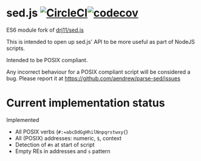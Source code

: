 # sed.js [![CircleCI](https://circleci.com/gh/aendrew/parse-sed.svg?style=svg)](https://circleci.com/gh/aendrew/parse-sed)[![codecov](https://codecov.io/gh/aendrew/parse-sed/branch/master/graph/badge.svg)](https://codecov.io/gh/aendrew/parse-sed)

ES6 module fork of [drj11/sed.js](https://github.com/drj11)

This is intended to open up sed.js' API to be more useful as part of NodeJS scripts.

Intended to be POSIX compliant.

Any incorrect behaviour for a POSIX compliant script will be
considered a bug. Please report it at
https://github.com/aendrew/parse-sed/issues

# Current implementation status

Implemented
 * All POSIX verbs (`#:=abcDdGgHhilNnpqrstwxy{`)
 * All (POSIX) addresses: numeric, `$`, context
 * Detection of `#n` at start of script
 * Empty REs in addresses and `s` pattern

